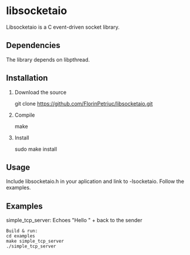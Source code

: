 # libsocketaio

Libsocketaio is a C event-driven socket library.

## Dependencies

The library depends on libpthread.

## Installation

1. Download the source<br />

	git clone https://github.com/FlorinPetriuc/libsocketaio.git
	
2. Compile<br />

	make
	
3. Install<br />

	sudo make install
	
## Usage

Include libsocketaio.h in your aplication and link to -lsocketaio.
Follow the examples. 

## Examples

simple_tcp_server:
	Echoes "Hello " + <client data> back to the sender
	
	Build & run: 
	cd examples
	make simple_tcp_server
	./simple_tcp_server
